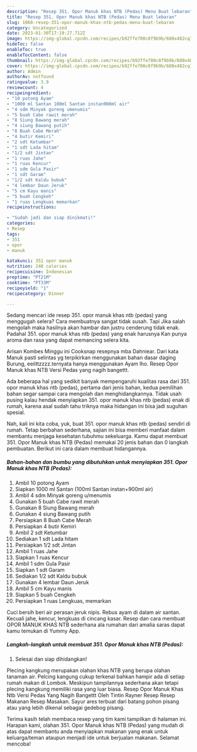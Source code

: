 ```yaml
---
description: "Resep 351. Opor Manuk khas NTB (Pedas) Menu Buat lebaran"
title: "Resep 351. Opor Manuk khas NTB (Pedas) Menu Buat lebaran"
slug: 1068-resep-351-opor-manuk-khas-ntb-pedas-menu-buat-lebaran
category: Uncategorized
date: 2023-01-30T17:19:27.712Z
image: https://img-global.cpcdn.com/recipes/b92ffe700c8f9b9b/680x482cq70/351-opor-manuk-khas-ntb-pedas-foto-resep-utama.jpg
hideToc: false
enableToc: true
enableTocContent: false
thumbnail: https://img-global.cpcdn.com/recipes/b92ffe700c8f9b9b/680x482cq70/351-opor-manuk-khas-ntb-pedas-foto-resep-utama.jpg
cover: https://img-global.cpcdn.com/recipes/b92ffe700c8f9b9b/680x482cq70/351-opor-manuk-khas-ntb-pedas-foto-resep-utama.jpg
author: Admin
authorAv: notfound
ratingvalue: 3.9
reviewcount: 4
recipeingredient:
- "10 potong Ayam"
- "1000 ml Santan 100ml Santan instan900ml air"
- "4 sdm Minyak goreng umenumis"
- "5 buah Cabe rawit merah"
- "8 Siung Bawang merah"
- "4 siung Bawang putih"
- "8 Buah Cabe Merah"
- "4 butir Kemiri"
- "2 sdt Ketumbar"
- "1 sdt Lada hitam"
- "1/2 sdt Jintan"
- "1 ruas Jahe"
- "1 ruas Kencur"
- "1 sdm Gula Pasir"
- "1 sdt Garam"
- "1/2 sdt Kaldu bubuk"
- "4 lembar Daun Jeruk"
- "5 cm Kayu manis"
- "5 buah Cengkeh"
- "1 ruas Lengkuas memarkan"
recipeinstructions:

- "Sudah jadi dan siap dinikmati!"
categories:
- Resep
tags:
- 351
- opor
- manuk

katakunci: 351 opor manuk 
nutrition: 240 calories
recipecuisine: Indonesian
preptime: "PT21M"
cooktime: "PT33M"
recipeyield: "1"
recipecategory: Dinner

---
```



Sedang mencari ide resep 351. opor manuk khas ntb (pedas) yang menggugah selera? Cara membuatnya sangat tidak susah. Tapi Jika salah mengolah maka hasilnya akan hambar dan justru cenderung tidak enak. Padahal 351. opor manuk khas ntb (pedas) yang enak harusnya Kan punya aroma dan rasa yang dapat memancing selera kita.


Arisan Kombes Minggu ini Cooksnap resepnya mba Dahniear. Dari kata Manuk pasti selintas yg terpikirkan menggunakan bahan dasar daging Burung, eeiittzzzz.ternyata hanya menggunakan Ayam lho. Resep Opor Manuk khas NTB Versi Pedas yang nagih bangettt.

Ada beberapa hal yang sedikit banyak mempengaruhi kualitas rasa dari 351. opor manuk khas ntb (pedas), pertama dari jenis bahan, kedua pemilihan bahan segar sampai cara mengolah dan menghidangkannya. Tidak usah pusing kalau hendak menyiapkan 351. opor manuk khas ntb (pedas) enak di rumah, karena asal sudah tahu triknya maka hidangan ini bisa jadi suguhan spesial.


Nah, kali ini kita coba, yuk, buat 351. opor manuk khas ntb (pedas) sendiri di rumah. Tetap berbahan sederhana, sajian ini bisa memberi manfaat dalam membantu menjaga kesehatan tubuhmu sekeluarga. Kamu dapat membuat 351. Opor Manuk khas NTB (Pedas) memakai 20 jenis bahan dan 0 langkah pembuatan. Berikut ini cara dalam membuat hidangannya.

<!--inarticleads1-->

##### Bahan-bahan dan bumbu yang dibutuhkan untuk menyiapkan 351. Opor Manuk khas NTB (Pedas):

1. Ambil 10 potong Ayam
1. Siapkan 1000 ml Santan (100ml Santan instan+900ml air)
1. Ambil 4 sdm Minyak goreng u/menumis
1. Gunakan 5 buah Cabe rawit merah
1. Gunakan 8 Siung Bawang merah
1. Gunakan 4 siung Bawang putih
1. Persiapkan 8 Buah Cabe Merah
1. Persiapkan 4 butir Kemiri
1. Ambil 2 sdt Ketumbar
1. Sediakan 1 sdt Lada hitam
1. Persiapkan 1/2 sdt Jintan
1. Ambil 1 ruas Jahe
1. Siapkan 1 ruas Kencur
1. Ambil 1 sdm Gula Pasir
1. Siapkan 1 sdt Garam
1. Sediakan 1/2 sdt Kaldu bubuk
1. Gunakan 4 lembar Daun Jeruk
1. Ambil 5 cm Kayu manis
1. Siapkan 5 buah Cengkeh
1. Persiapkan 1 ruas Lengkuas, memarkan


Cuci bersih beri air perasan jeruk nipis. Rebus ayam di dalam air santan. Kecuali jahe, kencur, lengkuas di cincang kasar. Resep dan cara membuat OPOR MANUK KHAS NTB sederhana ala rumahan dari amalia saras dapat kamu temukan di Yummy App. 

<!--inarticleads2-->

##### Langkah-langkah untuk membuat 351. Opor Manuk khas NTB (Pedas):


1. Selesai dan siap dihidangkan!

Plecing kangkung merupakan olahan khas NTB yang berupa olahan tanaman air. Pelcing kangung cukup terkenal bahkan hampir ada di setiap rumah makan di Lombok. Meskipun tampilannya sederhana akan tetapi plecing kangkung memiliki rasa yang luar biasa. Resep Opor Manuk Khas Ntb Versi Pedas Yang Nagih Bangettt Oleh Tintin Rayner Resep Resep Makanan Resep Masakan. Sayur ares terbuat dari batang pohon pisang atau yang lebih dikenal sebagai gedebog pisang. 

Terima kasih telah membaca resep yang tim kami tampilkan di halaman ini. Harapan kami, olahan 351. Opor Manuk khas NTB (Pedas) yang mudah di atas dapat membantu anda menyiapkan makanan yang enak untuk keluarga/teman ataupun menjadi ide untuk berjualan makanan. Selamat mencoba!
